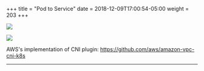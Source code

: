 +++
title = "Pod to Service"
date = 2018-12-09T17:00:54-05:00
weight = 203
+++

![](/docker-k8s-presentation/images/kubernetes//pod-to-pod-same-node.gif)

![](/docker-k8s-presentation/images/kubernetes//pod-to-pod-different-nodes.gif)

AWS's implementation of CNI plugin: https://github.com/aws/amazon-vpc-cni-k8s

___
